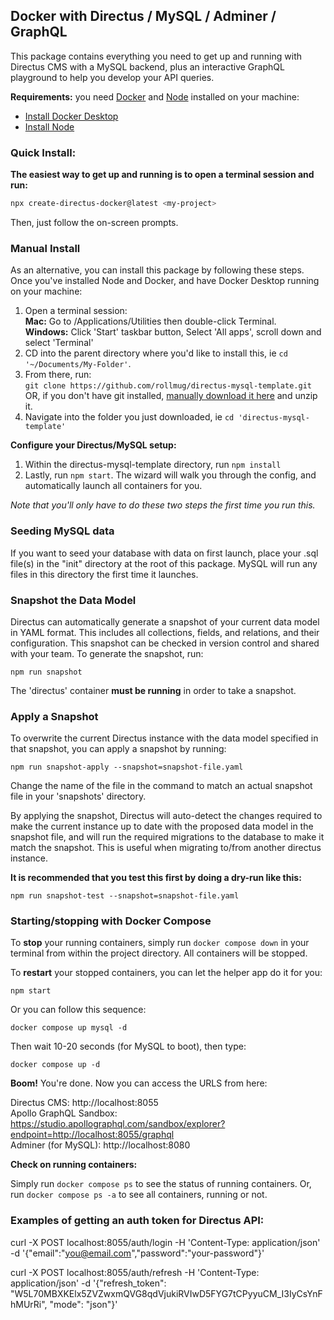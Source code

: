 ## Docker with Directus / MySQL / Adminer / GraphQL

This package contains everything you need to get up and running with Directus CMS with a MySQL backend, plus an interactive GraphQL playground to help you develop your API queries.

**Requirements:** you need [Docker](https://www.docker.com) and [Node](https://nodejs.org) installed on your machine:

- [Install Docker Desktop](https://www.docker.com/products/docker-desktop/)  
- [Install Node](https://nodejs.org/en/download/)

### Quick Install:

**The easiest way to get up and running is to open a terminal session and run:**

```bash
npx create-directus-docker@latest <my-project>
```

Then, just follow the on-screen prompts.

### Manual Install

As an alternative, you can install this package by following these steps. Once you've installed Node and Docker, and have Docker Desktop running on your machine:

1. Open a terminal session:  
    **Mac:** Go to /Applications/Utilities then double-click Terminal.  
    **Windows:** Click 'Start' taskbar button, Select 'All apps', scroll down and select 'Terminal'
2. CD into the parent directory where you'd like to install this, ie `cd '~/Documents/My-Folder'`.
3. From there, run:  
    `git clone https://github.com/rollmug/directus-mysql-template.git`  
    OR, if you don't have git installed, [manually download it here](https://github.com/rollmug/directus-mysql-template/archive/refs/heads/main.zip) and unzip it.
4. Navigate into the folder you just downloaded, ie `cd 'directus-mysql-template'`

**Configure your Directus/MySQL setup:**

1. Within the directus-mysql-template directory, run `npm install`
2. Lastly, run `npm start`. The wizard will walk you through the config, and automatically launch all containers for you.

*Note that you'll only have to do these two steps the first time you run this.*

### Seeding MySQL data

If you want to seed your database with data on first launch, place your .sql file(s) in the "init" directory at the root of this package. MySQL will run any files in this directory the first time it launches.

### Snapshot the Data Model

Directus can automatically generate a snapshot of your current data model in YAML format. This includes all collections, fields, and relations, and their configuration. This snapshot can be checked in version control and shared with your team. To generate the snapshot, run:

`npm run snapshot`

The 'directus' container **must be running** in order to take a snapshot.

### Apply a Snapshot

To overwrite the current Directus instance with the data model specified in that snapshot, you can apply a snapshot by running:

`npm run snapshot-apply --snapshot=snapshot-file.yaml`

Change the name of the file in the command to match an actual snapshot file in your 'snapshots' directory.

By applying the snapshot, Directus will auto-detect the changes required to make the current instance up to date with the proposed data model in the snapshot file, and will run the required migrations to the database to make it match the snapshot. This is useful when migrating to/from another directus instance.

**It is recommended that you test this first by doing a dry-run like this:**

`npm run snapshot-test --snapshot=snapshot-file.yaml`

### Starting/stopping with Docker Compose

To **stop** your running containers, simply run `docker compose down` in your terminal from within the project directory. All containers will be stopped.

To **restart** your stopped containers, you can let the helper app do it for you:

`npm start`

Or you can follow this sequence:

`docker compose up mysql -d`

Then wait 10-20 seconds (for MySQL to boot), then type:

`docker compose up -d`

**Boom!** You're done. Now you can access the URLS from here:

Directus CMS: http://localhost:8055  
Apollo GraphQL Sandbox: https://studio.apollographql.com/sandbox/explorer?endpoint=http://localhost:8055/graphql  
Adminer (for MySQL): http://localhost:8080

**Check on running containers:**

Simply run `docker compose ps` to see the status of running containers. Or, run `docker compose ps -a` to see all containers, running or not.

### Examples of getting an auth token for Directus API:

curl -X POST localhost:8055/auth/login -H 'Content-Type: application/json' -d '{"email":"you@email.com","password":"your-password"}'

curl -X POST localhost:8055/auth/refresh -H 'Content-Type: application/json' -d '{"refresh_token": "W5L70MBXKElx5ZVZwxmQVG8qdVjukiRVIwD5FYG7tCPyyuCM_I3IyCsYnFhMUrRi", "mode": "json"}'
